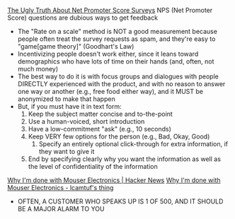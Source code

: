 
[The Ugly Truth About Net Promoter Score Surveys](https://growth.design/case-studies/nps-surveys)
NPS (Net Promoter Score) questions are dubious ways to get feedback
- The "Rate on a scale" method is NOT a good measurement because people often treat the survey requests as spam, and they're easy to "game[game theory]" (Goodhart's Law)
- Incentivizing people doesn't work either, since it leans toward demographics who have lots of time on their hands (and, often, not much money)
- The best way to do it is with focus groups and dialogues with people DIRECTLY experienced with the product, and with no reason to answer one way or another (e.g., free food either way), and it MUST be anonymized to make that happen
- But, if you must have it in text form:
    1. Keep the subject matter concise and to-the-point
    2. Use a human-voiced, short introduction
    3. Have a low-commitment "ask" (e.g., 10 seconds)
    4. Keep VERY few options for the person (e.g., Bad, Okay, Good)
        1. Specify an entirely optional click-through for extra information, if they want to give it
    5. End by specifying clearly why you want the information as well as the level of confidentiality of the information

[Why I'm done with Mouser Electronics | Hacker News](https://news.ycombinator.com/item?id=35892246)
[Why I'm done with Mouser Electronics - lcamtuf's thing](https://web.archive.org/web/20230511003235/https://lcamtuf.substack.com/p/why-im-done-with-mouser-electronics)
- OFTEN, A CUSTOMER WHO SPEAKS UP IS 1 OF 500, AND IT SHOULD BE A MAJOR ALARM TO YOU
